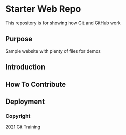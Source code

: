 # Starter Web Repo

This repository is for showing how Git and GitHub work

## Purpose

Sample website with plenty of files for demos

## Introduction

## How To Contribute

## Deployment

### Copyright
2021 Git Training
